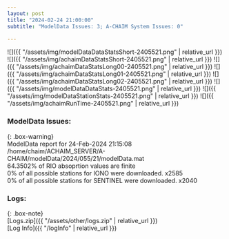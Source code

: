 ```yaml
---
layout: post
title: "2024-02-24 21:00:00"
subtitle: "ModelData Issues: 3; A-CHAIM System Issues: 0"

---
```


![]({{ "/assets/img/modelDataDataStatsShort-2405521.png" | relative_url }})
![]({{ "/assets/img/achaimDataStatsShort-2405521.png" | relative_url }})
![]({{ "/assets/img/achaimDataStatsLong00-2405521.png" | relative_url }})
![]({{ "/assets/img/achaimDataStatsLong01-2405521.png" | relative_url }})
![]({{ "/assets/img/achaimDataStatsLong02-2405521.png" | relative_url }})
![]({{ "/assets/img/modelDataDataStats-2405521.png" | relative_url }})
![]({{ "/assets/img/modelDataStationStats-2405521.png" | relative_url }})
![]({{ "/assets/img/achaimRunTime-2405521.png" | relative_url }})


### ModelData Issues:  
  
{: .box-warning}  
 ModelData report for 24-Feb-2024 21:15:08   
 /home/chaim/ACHAIM_SERVER/A-CHAIM/modelData/2024/055/21/modelData.mat   
 64.3502% of RIO absoprtion values are finite   
 0% of all possible stations for IONO were downloaded. x2585   
 0% of all possible stations for SENTINEL were downloaded. x2040   
  


### Logs:  
  
{: .box-note}  
[Logs.zip]({{ "/assets/other/logs.zip" | relative_url }})  
[Log Info]({{ "/logInfo" | relative_url }})  
